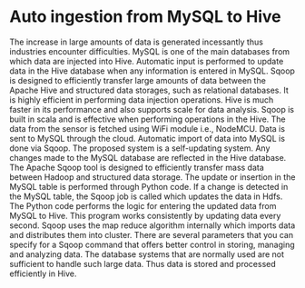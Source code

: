 # Auto ingestion from MySQL to Hive

The increase in large amounts of data is generated incessantly thus industries encounter difficulties. MySQL 
is one of the main databases from which data are injected into Hive. Automatic input is performed to update 
data in the Hive database when any information is entered in MySQL. Sqoop is designed to efficiently 
transfer large amounts of data between the Apache Hive and structured data storages, such as relational 
databases. It is highly efficient in performing data injection operations. Hive is much faster in its 
performance and also supports scale for data analysis. Sqoop is built in scala and is effective when 
performing operations in the Hive. The data from the sensor is fetched using WiFi module i.e., NodeMCU. 
Data is sent to MySQL through the cloud. Automatic import of data into MySQL is done via Sqoop. The 
proposed system is a self-updating system. Any changes made to the MySQL database are reflected in the 
Hive database. The Apache Sqoop tool is designed to efficiently transfer mass data between Hadoop and 
structured data storage. The update or insertion in the MySQL table is performed through Python code. If a 
change is detected in the MySQL table, the Sqoop job is called which updates the data in Hdfs. The Python 
code performs the logic for entering the updated data from MySQL to Hive. This program works 
consistently by updating data every second. Sqoop uses the map reduce algorithm internally which imports 
data and distributes them into cluster. There are several parameters that you can specify for a Sqoop 
command that offers better control in storing, managing and analyzing data. The database systems that are 
normally used are not sufficient to handle such large data. Thus data is stored and processed efficiently in 
Hive.
